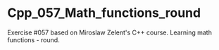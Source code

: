 # Cpp_057_Math_functions_round
Exercise #057 based on Miroslaw Zelent's C++ course.
Learning math functions - round.
